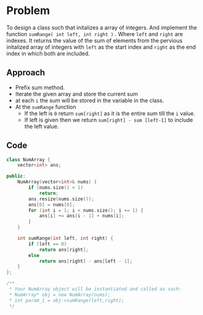 # Problem 
To design a class such that initalizes a array of integers. 
And implement the function `sumRange( int left, int right )` . Where `left` and `right` are indexes. It returns the value of the sum of elements from the pervious initalized array of integers with `left` as the start index and `right` as the end index in which both are included. 

## Approach 

 - Prefix sum method.
 - Iterate the given array and store the current sum
 - at each `i` the sum will be stored in the variable in the class.
 - At the `sumRange` function
   -  If the left is `0` return `sum[right]` as it is the entire sum till the `i` value.
   -  If left is given then we return `sum[right] - sum [left-1]` to include the left value.
  
## Code 

```C++
class NumArray {
    vector<int> ans;

public:
    NumArray(vector<int>& nums) {
        if (nums.size() < 1)
            return;
        ans.resize(nums.size());
        ans[0] = nums[0];
        for (int i = 1; i < nums.size(); i += 1) {
            ans[i] += ans[i - 1] + nums[i];
        }
    }

    int sumRange(int left, int right) {
        if (left == 0)
            return ans[right];
        else
            return ans[right] - ans[left - 1];
    }
};

/**
 * Your NumArray object will be instantiated and called as such:
 * NumArray* obj = new NumArray(nums);
 * int param_1 = obj->sumRange(left,right);
 */
```
